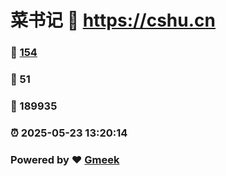 # 菜书记 :link: https://cshu.cn 
### :page_facing_up: [154](https://cshu.cn/tag.html) 
### :speech_balloon: 51 
### :hibiscus: 189935 
### :alarm_clock: 2025-05-23 13:20:14 
### Powered by :heart: [Gmeek](https://github.com/Meekdai/Gmeek)

